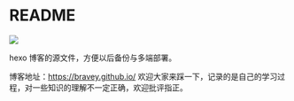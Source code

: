 # README

![](https://travis-ci.org/BraveY/BraveY.github.io.svg?branch=hexo)

hexo 博客的源文件，方便以后备份与多端部署。

博客地址：https://bravey.github.io/ 欢迎大家来踩一下，记录的是自己的学习过程，对一些知识的理解不一定正确，欢迎批评指正。